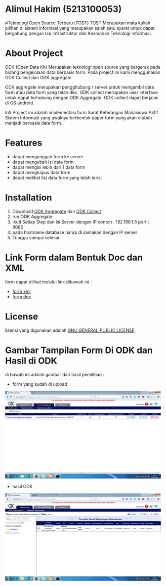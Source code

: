 # Alimul Hakim (5213100053) 

#Teknologi Open Source Terbaru (TOST)
TOST Merupakan mata kuliah pilihan di sistem informasi yang merupakan salah satu syarat untuk dapat
bergabung dengan lab Infrastruktur dan Keamanan Teknologi Informasi.

# About Project
ODK (Open Data Kit) Merupakan teknologi open source yang bergerak pada bidang pengelolaan data berbasis form.
Pada project ini kami menggunakan ODK Collect dan ODK aggregate.

ODK aggregate merupakan pengghubung / server untuk mengambil data form atau data form yang telah diisi.
ODK collect merupakan user interface untuk dapat terhubung dengan ODK Aggregate. ODK collect dapat berjalan di OS
android.

Inti Project ini adalah implementasi form Surat Keterangan Mahasiswa Aktif Sistem Informasi yang awalnya berbentuk
paper form yang akan diubah menjadi berbasis data form.

# Features
- dapat mengunggah form ke server
- dapat mengubah isi data form
- dapat mengisi lebih dari 1 data form
- dapat menghapus data form
- dapat melihat list data form yang telah terisi

# Installation
1. Download [ODK Aggregate](https://opendatakit.org/downloads/download-info/odk-aggregate-windows-installer-exe/) dan [ODK Collect](https://opendatakit.org/downloads/download-info/odk-collect-apk/)
2. run ODK Aggregate
3. Ikuti Setiap Step dan Isi Server dengan IP contoh : 192.168.1.5 port : 8080
4. pada hostname database harap di samakan dengan IP server
5. Tunggu sampai selesai.

# Link Form dalam Bentuk Doc dan XML
form dapat dilihat melalui link dibawah ini :
- [form xml](https://github.com/arimuru/TOST-A/commit/645685a68c1c06c4e693fae5dab1e753cd850035)
- [form doc](https://github.com/arimuru/TOST-A/commit/c9823fcdae2c754f9016d3da752ea6d89ee712bf)

# License
lisensi yang digunakan adalah [GNU GENERAL PUBLIC LICENSE](https://github.com/arimuru/TOST-A/blob/master/LICENSE)

# Gambar Tampilan Form Di ODK dan Hasil di ODK
di bawah ini adalah gambar dari hasil penelitian :
- form yang sudah di upload

![alt text](https://github.com/arimuru/TOST-A/blob/master/Images/odk.png)

- hasil ODK

![alt text](https://github.com/arimuru/TOST-A/blob/master/Images/odk_1.png)